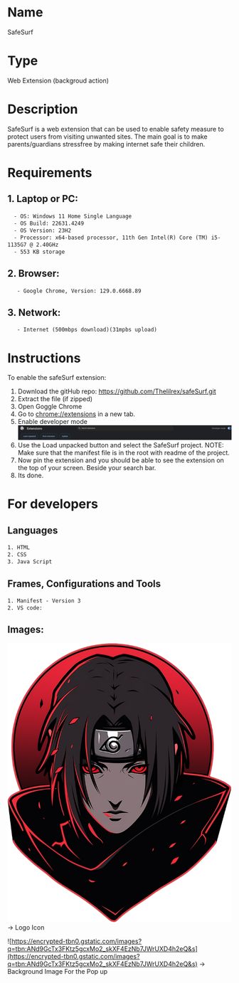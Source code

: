 # Name

SafeSurf

# Type

Web Extension (backgroud action)

# Description

SafeSurf is a web extension that can be used to enable safety measure to protect users from visiting unwanted sites.
The main goal is to make parents/guardians stressfree by making internet safe their children.

# Requirements

## 1. Laptop or PC:

      - OS: Windows 11 Home Single Language
      - OS Build: 22631.4249
      - OS Version: 23H2
      - Processor: x64-based processor, 11th Gen Intel(R) Core (TM) i5-1135G7 @ 2.40GHz
      - 553 KB storage

## 2. Browser:

       - Google Chrome, Version: 129.0.6668.89

## 3. Network:

       - Internet (500mbps download)(31mpbs upload)

# Instructions

To enable the safeSurf extension:

1.  Download the gitHub repo: https://github.com/Thelilrex/safeSurf.git
2.  Extract the file (if zipped)
3.  Open Goggle Chrome
4.  Go to [chrome://extensions](chrome://extensions/) in a new tab.
5.  Enable developer mode
    ![alt text](<Screenshot 2024-10-02 110606.png>)
6.  Use the Load unpacked button and select the SafeSurf project. NOTE: Make sure that the manifest file is in the root with readme of the project.
7.  Now pin the extension and you should be able to see the extension on the top of your screen. Beside your search bar.
8.  Its done.

# For developers

## Languages

    1. HTML
    2. CSS
    3. Java Script

## Frames, Configurations and Tools

    1. Manifest - Version 3
    2. VS code:

## Images:

![alt text](image.png) -> Logo Icon

![https://encrypted-tbn0.gstatic.com/images?q=tbn:ANd9GcTx3FKtz5gcxMo2_skXF4EzNb7JWrUXD4h2eQ&s](https://encrypted-tbn0.gstatic.com/images?q=tbn:ANd9GcTx3FKtz5gcxMo2_skXF4EzNb7JWrUXD4h2eQ&s) -> Background Image For the Pop up
